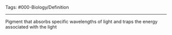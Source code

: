 Tags: #000-Biology/Definition 

---
Pigment that absorbs specific wavelengths of light and traps the energy associated with the light